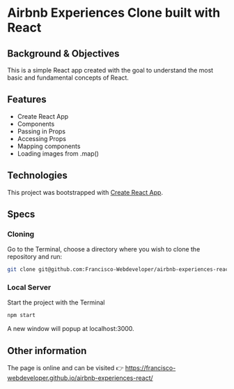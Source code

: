 # Airbnb Experiences Clone built with React

## Background & Objectives
This is a simple React app created with the goal to understand the most basic and fundamental concepts of React. 

## Features
* Create React App
* Components
* Passing in Props
* Accessing Props
* Mapping components
* Loading images from .map()

## Technologies
This project was bootstrapped with [Create React App](https://github.com/facebook/create-react-app).

## Specs

### Cloning
Go to the Terminal, choose a directory where you wish to clone the repository and run:
```bash
git clone git@github.com:Francisco-Webdeveloper/airbnb-experiences-react.git
```

### Local Server
Start the project with the Terminal
```bash
npm start
```

A new window will popup at localhost:3000.

## Other information
The page is online and can be visited 👉 https://francisco-webdeveloper.github.io/airbnb-experiences-react/
